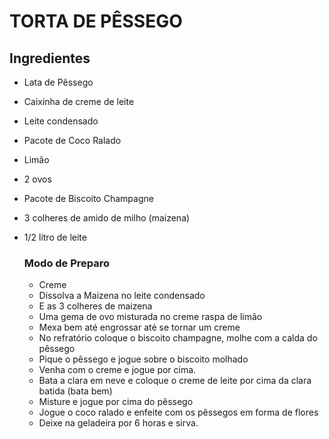 # TORTA DE PÊSSEGO

## Ingredientes

- Lata de Pêssego

- Caixinha de creme de leite

- Leite condensado

- Pacote de Coco Ralado

- Limão 

- 2 ovos

- Pacote de Biscoito Champagne 

- 3 colheres de amido de milho (maizena)

- 1/2 litro de leite

  ### Modo de Preparo

  - Creme
  - Dissolva a Maizena no leite condensado
  - E as 3 colheres de maizena
  - Uma gema de ovo misturada no creme raspa de limão
  - Mexa bem até engrossar até se tornar um creme
  - No refratório coloque o biscoito champagne, molhe com a calda do pêssego
  - Pique o pêssego e jogue sobre o biscoito molhado
  - Venha com o creme e jogue por cima.
  - Bata a clara em neve e coloque o creme de leite por cima da clara batida (bata bem)
  - Misture e jogue por cima do pêssego
  - Jogue o coco ralado e enfeite com os pêssegos em forma de flores
  - Deixe na geladeira por 6 horas e sirva.

  ​